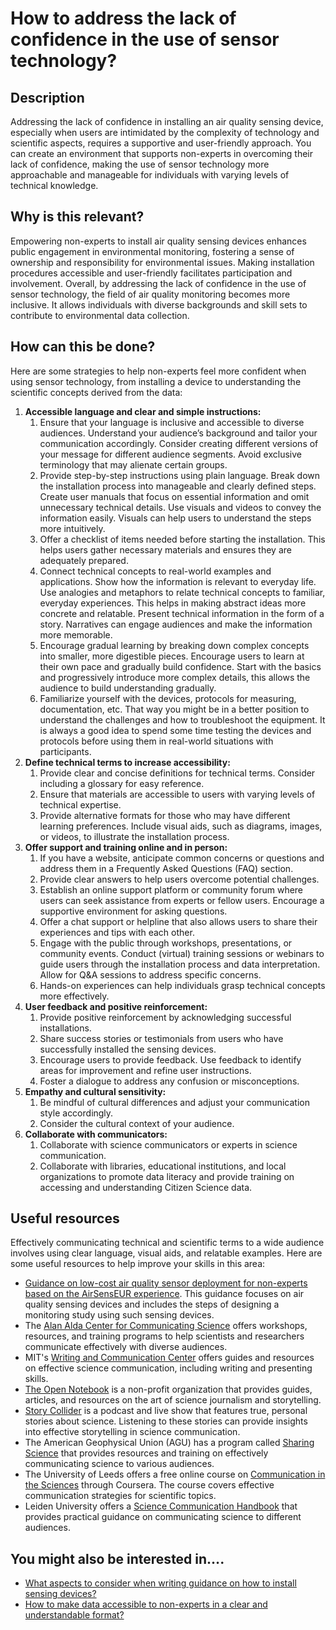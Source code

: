 # How to address the lack of confidence in the use of sensor technology?

## Description

Addressing the lack of confidence in installing an air quality sensing device, especially when users are intimidated by the complexity of technology and scientific aspects, requires a supportive and user-friendly approach. You can create an environment that supports non-experts in overcoming their lack of confidence, making the use of sensor technology more approachable and manageable for individuals with varying levels of technical knowledge.

## Why is this relevant?

Empowering non-experts to install air quality sensing devices enhances public engagement in environmental monitoring, fostering a sense of ownership and responsibility for environmental issues. Making installation procedures accessible and user-friendly facilitates participation and involvement. Overall, by addressing the lack of confidence in the use of sensor technology, the field of air quality monitoring becomes more inclusive. It allows individuals with diverse backgrounds and skill sets to contribute to environmental data collection.

## How can this be done?

Here are some strategies to help non-experts feel more confident when using sensor technology, from installing a device to understanding the scientific concepts derived from the data:

1. **Accessible language and clear and simple instructions:**
   1. Ensure that your language is inclusive and accessible to diverse audiences. Understand your audience’s background and tailor your communication accordingly. Consider creating different versions of your message for different audience segments. Avoid exclusive terminology that may alienate certain groups.
   2. Provide step-by-step instructions using plain language. Break down the installation process into manageable and clearly defined steps. Create user manuals that focus on essential information and omit unnecessary technical details. Use visuals and videos to convey the information easily. Visuals can help users to understand the steps more intuitively.
   3. Offer a checklist of items needed before starting the installation. This helps users gather necessary materials and ensures they are adequately prepared.
   4. Connect technical concepts to real-world examples and applications. Show how the information is relevant to everyday life. Use analogies and metaphors to relate technical concepts to familiar, everyday experiences. This helps in making abstract ideas more concrete and relatable. Present technical information in the form of a story. Narratives can engage audiences and make the information more memorable.
   5. Encourage gradual learning by breaking down complex concepts into smaller, more digestible pieces. Encourage users to learn at their own pace and gradually build confidence. Start with the basics and progressively introduce more complex details, this allows the audience to build understanding gradually.
   6. Familiarize yourself with the devices, protocols for measuring, documentation, etc. That way you might be in a better position to understand the challenges and how to troubleshoot the equipment. It is always a good idea to spend some time testing the devices and protocols before using them in real-world situations with participants.
2. **Define technical terms to increase accessibility:**
   1. Provide clear and concise definitions for technical terms. Consider including a glossary for easy reference.
   2. Ensure that materials are accessible to users with varying levels of technical expertise.
   3. Provide alternative formats for those who may have different learning preferences. Include visual aids, such as diagrams, images, or videos, to illustrate the installation process.
3. **Offer support and training online and in person:**
   1. If you have a website, anticipate common concerns or questions and address them in a Frequently Asked Questions (FAQ) section.
   2. Provide clear answers to help users overcome potential challenges.
   3. Establish an online support platform or community forum where users can seek assistance from experts or fellow users. Encourage a supportive environment for asking questions.
   4. Offer a chat support or helpline that also allows users to share their experiences and tips with each other.
   5. Engage with the public through workshops, presentations, or community events. Conduct (virtual) training sessions or webinars to guide users through the installation process and data interpretation. Allow for Q\&A sessions to address specific concerns.
   6. Hands-on experiences can help individuals grasp technical concepts more effectively.
4. **User feedback and positive reinforcement:**
   1. Provide positive reinforcement by acknowledging successful installations.
   2. Share success stories or testimonials from users who have successfully installed the sensing devices.
   3. Encourage users to provide feedback. Use feedback to identify areas for improvement and refine user instructions.
   4. Foster a dialogue to address any confusion or misconceptions.
5. **Empathy and cultural sensitivity:**
   1. Be mindful of cultural differences and adjust your communication style accordingly.
   2. Consider the cultural context of your audience.
6. **Collaborate with communicators:**
   1. Collaborate with science communicators or experts in science communication.
   2. Collaborate with libraries, educational institutions, and local organizations to promote data literacy and provide training on accessing and understanding Citizen Science data.

## Useful resources

Effectively communicating technical and scientific terms to a wide audience involves using clear language, visual aids, and relatable examples. Here are some useful resources to help improve your skills in this area:

* [Guidance on low-cost air quality sensor deployment for non-experts based on the AirSensEUR experience](https://publications.jrc.ec.europa.eu/repository/handle/JRC130628). This guidance focuses on air quality sensing devices and includes the steps of designing a monitoring study using such sensing devices.
* The [Alan Alda Center for Communicating Science](https://www.centerforcommunicatingscience.org/) offers workshops, resources, and training programs to help scientists and researchers communicate effectively with diverse audiences.
* MIT's [Writing and Communication Center](https://writing.mit.edu/wcc) offers guides and resources on effective science communication, including writing and presenting skills.
* [The Open Notebook](https://www.theopennotebook.com/) is a non-profit organization that provides guides, articles, and resources on the art of science journalism and storytelling.
* [Story Collider](https://www.storycollider.org/) is a podcast and live show that features true, personal stories about science. Listening to these stories can provide insights into effective storytelling in science communication.
* The American Geophysical Union (AGU) has a program called [Sharing Science](https://sharingscience.agu.org/) that provides resources and training on effectively communicating science to various audiences.
* The University of Leeds offers a free online course on [Communication in the Sciences](https://www.coursera.org/learn/science-communication) through Coursera. The course covers effective communication strategies for scientific topics.
* Leiden University offers a [Science Communication Handbook](https://www.universiteitleiden.nl/en/science/more/science-communication) that provides practical guidance on communicating science to different audiences.

## You might also be interested in….

* [What aspects to consider when writing guidance on how to install sensing devices?](broken-reference)
* [How to make data accessible to non-experts in a clear and understandable format?](broken-reference)
